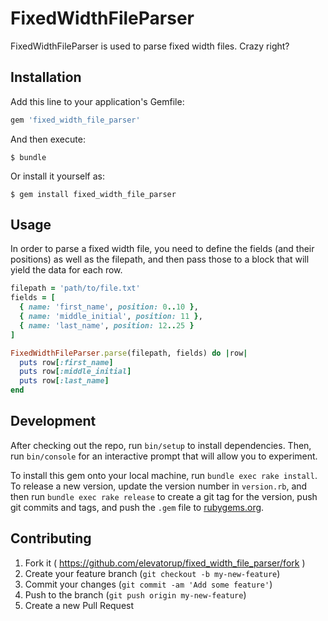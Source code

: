 # FixedWidthFileParser

FixedWidthFileParser is used to parse fixed width files. Crazy right?

## Installation

Add this line to your application's Gemfile:

```ruby
gem 'fixed_width_file_parser'
```

And then execute:

    $ bundle

Or install it yourself as:

    $ gem install fixed_width_file_parser

## Usage

In order to parse a fixed width file, you need to define the fields (and their positions) as well as the filepath, and then pass those to a block that will yield the data for each row.

```ruby
filepath = 'path/to/file.txt'
fields = [
  { name: 'first_name', position: 0..10 },
  { name: 'middle_initial', position: 11 },
  { name: 'last_name', position: 12..25 }
]

FixedWidthFileParser.parse(filepath, fields) do |row|
  puts row[:first_name]
  puts row[:middle_initial]
  puts row[:last_name]
end
```

## Development

After checking out the repo, run `bin/setup` to install dependencies. Then, run `bin/console` for an interactive prompt that will allow you to experiment.

To install this gem onto your local machine, run `bundle exec rake install`. To release a new version, update the version number in `version.rb`, and then run `bundle exec rake release` to create a git tag for the version, push git commits and tags, and push the `.gem` file to [rubygems.org](https://rubygems.org).

## Contributing

1. Fork it ( https://github.com/elevatorup/fixed_width_file_parser/fork )
2. Create your feature branch (`git checkout -b my-new-feature`)
3. Commit your changes (`git commit -am 'Add some feature'`)
4. Push to the branch (`git push origin my-new-feature`)
5. Create a new Pull Request

